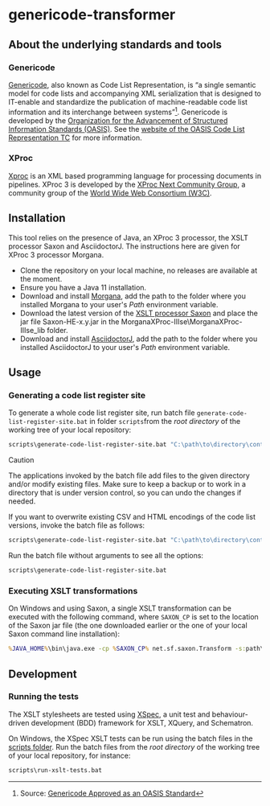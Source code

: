 # genericode-transformer

## About the underlying standards and tools

### Genericode

[Genericode](https://docs.oasis-open.org/codelist/genericode/v1.0/genericode-v1.0.html), also known as Code List Representation, is “a single semantic model for code lists and accompanying XML serialization that is designed to IT-enable and standardize the publication of machine-readable code list information and its interchange between systems”[^1]. Genericode is developed by the [Organization for the Advancement of Structured Information Standards (OASIS)](https://www.oasis-open.org/). See the [website of the OASIS Code List Representation TC](https://www.oasis-open.org/committees/codelist/) for more information.

[^1]: Source: [Genericode Approved as an OASIS Standard](https://www.oasis-open.org/2023/02/01/genericode-approved-as-an-oasis-standard/)

### XProc

[Xproc](https://xproc.org/) is an XML based programming language for processing documents in pipelines. XProc 3 is developed by the [XProc Next Community Group](https://www.w3.org/community/xproc-next/), a community group of the [World Wide Web Consortium (W3C)](https://www.w3.org/).

## Installation

This tool relies on the presence of Java, an XProc 3 processor, the XSLT processor Saxon and AsciidoctorJ. The instructions here are given for XProc 3 processor Morgana.

- Clone the repository on your local machine, no releases are available at the moment.
- Ensure you have a Java 11 installation.
- Download and install [Morgana](https://www.xml-project.com/morganaxproc-iiise.html), add the path to the folder where you installed Morgana to your user's _Path_ environment variable.
- Download the latest version of the [XSLT processor Saxon](https://repo1.maven.org/maven2/net/sf/saxon/Saxon-HE/) and place the jar file Saxon-HE-x.y.jar in the MorganaXProc-IIIse\MorganaXProc-IIIse_lib folder.
- Download and install [AsciidoctorJ](https://github.com/asciidoctor/asciidoctorj), add the path to the folder where you installed AsciidoctorJ to your user's _Path_ environment variable.

## Usage

### Generating a code list register site

To generate a whole code list register site, run batch file `generate-code-list-register-site.bat` in folder `scripts`from the _root directory_ of the working tree of your local repository:

```bat
scripts\generate-code-list-register-site.bat "C:\path\to\directory\containing\working\copy\of\codelistregistersite"
```

> [!CAUTION]
> The applications invoked by the batch file add files to the given directory and/or modify existing files. Make sure to keep a backup or to work in a directory that is under version control, so you can undo the changes if needed.

If you want to overwrite existing CSV and HTML encodings of the code list versions, invoke the batch file as follows:

```bat
scripts\generate-code-list-register-site.bat "C:\path\to\directory\containing\working\copy\of\codelistregistersite" true
```

Run the batch file without arguments to see all the options:

```bat
scripts\generate-code-list-register-site.bat
```

### Executing XSLT transformations

On Windows and using Saxon, a single XSLT transformation can be executed with the following command, where `SAXON_CP` is set to the location of the Saxon jar file (the one downloaded earlier or the one of your local Saxon command line installation):

```bat
%JAVA_HOME%\bin\java.exe -cp %SAXON_CP% net.sf.saxon.Transform -s:path\to\input.gc -xsl:path\to\gc2<format>.xsl -o:path\to\output.<format>
```

## Development

### Running the tests

The XSLT stylesheets are tested using [XSpec](https://github.com/xspec/xspec/), a unit test and behaviour-driven development (BDD) framework for XSLT, XQuery, and Schematron.

On Windows, the XSpec XSLT tests can be run using the batch files in the [scripts folder](/scripts). Run the batch files from the _root directory_ of the working tree of your local repository, for instance:

```bat
scripts\run-xslt-tests.bat
```



